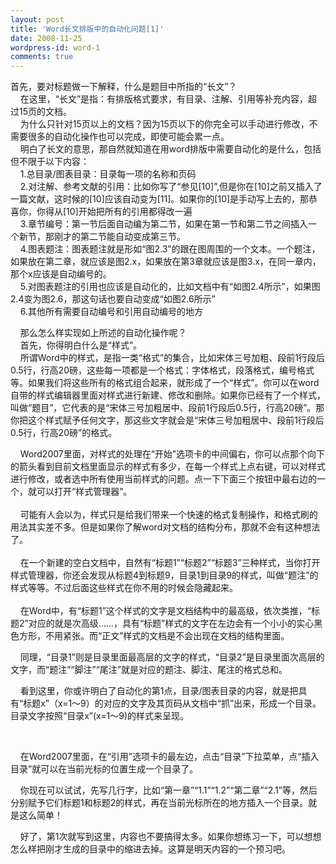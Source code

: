 ```yaml
---
layout: post
title: 'Word长文排版中的自动化问题[1]'
date: 2008-11-25
wordpress-id: word-1
comments: true
---
```

<div>首先，要对标题做一下解释，什么是题目中所指的“长文”？    <br />&#160;&#160;&#160; 在这里，“长文”是指：有排版格式要求，有目录、注解、引用等补充内容，超过15页的文档。     <br />&#160;&#160;&#160; 为什么只针对15页以上的文档？因为15页以下的你完全可以手动进行修改，不需要很多的自动化操作也可以完成，即使可能会累一点。     <br />&#160;&#160;&#160; 明白了长文的意思，那自然就知道在用word排版中需要自动化的是什么，包括但不限于以下内容：     <br />&#160;&#160;&#160; 1.总目录/图表目录：目录每一项的名称和页码     <br />&#160;&#160;&#160; 2.对注解、参考文献的引用：比如你写了“参见[10]”,但是你在[10]之前又插入了一篇文献，这时候的[10]应该自动变为[11]。如果你的[10]是手动写上去的，那恭喜你，你得从[10]开始把所有的引用都得改一遍     <br />&#160;&#160;&#160; 3.章节编号：第一节后面自动编为第二节，如果在第一节和第二节之间插入一个新节，那刚才的第二节能自动变成第三节。&#160;&#160; <br />&#160;&#160;&#160; 4.图表题注：图表题注就是形如“图2.3”的跟在图周围的一个文本。一个题注，如果放在第二章，就应该是图2.x，如果放在第3章就应该是图3.x，在同一章内，那个x应该是自动编号的。     <br />&#160;&#160;&#160; 5.对图表题注的引用也应该是自动化的，比如文档中有“如图2.4所示”，如果图2.4变为图2.6，那这句话也要自动变成“如图2.6所示”     <br />&#160;&#160;&#160; 6.其他所有需要自动编号和引用自动编号的地方     <p>&#160;&#160;&#160; 那么怎么样实现如上所述的自动化操作呢？      <br />&#160;&#160;&#160; 首先，你得明白什么是“样式”。       <br />&#160;&#160;&#160; 所谓Word中的样式，是指一类“格式”的集合，比如宋体三号加粗、段前1行段后0.5行，行高20磅，这些每一项都是一个格式：字体格式，段落格式，编号格式等。如果我们将这些所有的格式组合起来，就形成了一个“样式”。你可以在word自带的样式编辑器里面对样式进行新建、修改和删除。如果你已经有了一个样式，叫做“题目”，它代表的是“宋体三号加粗居中、段前1行段后0.5行，行高20磅”。那你把这个样式赋予任何文字，那这些文字就会是“宋体三号加粗居中、段前1行段后0.5行，行高20磅”的格式。 </p>    <p>&#160;&#160;&#160; Word2007里面，对样式的处理在“开始”选项卡的中间偏右，你可以点那个向下的箭头看到目前文档里面显示的样式有多少，在每一个样式上点右键，可以对样式进行修改，或者选中所有使用当前样式的问题。点一下下面三个按钮中最右边的一个，就可以打开“样式管理器”。      <br />&#160;&#160;&#160;&#160; <br />&#160;&#160;&#160; 可能有人会以为，样式只是给我们带来一个快速的格式复制操作，和格式刷的用法其实差不多。但是如果你了解word对文档的结构分布，那就不会有这种想法了。       <br />&#160;&#160;&#160; <br />&#160;&#160;&#160; 在一个新建的空白文档中，自然有“标题1”“标题2”“标题3”三种样式，当你打开样式管理器，你还会发现从标题4到标题9，目录1到目录9的样式，叫做“题注”的样式等等。不过后面这些样式在你不用的时候会隐藏起来。       <br />&#160;&#160;&#160; <br />&#160;&#160;&#160; 在Word中，有“标题1”这个样式的文字是文档结构中的最高级，依次类推，“标题2”对应的就是次高级……，具有“标题”样式的文字在左边会有一个小小的实心黑色方形，不用紧张。而“正文”样式的文档是不会出现在文档的结构里面。 </p>    <p>&#160;&#160;&#160; 同理，“目录1”则是目录里面最高层的文字的样式，“目录2”是目录里面次高层的文字，而“题注”“脚注”“尾注”就是对应的题注、脚注、尾注的格式总和。 </p>    <p>&#160;&#160;&#160; 看到这里，你或许明白了自动化的第1点，目录/图表目录的内容，就是把具有“标题x”（x=1～9）的对应的文字及其页码从文档中“抓”出来，形成一个目录。目录文字按照“目录x”(x=1～9)的样式来呈现。 </p>    <p>&#160; </p>    <p>&#160;&#160;&#160; 在Word2007里面，在“引用”选项卡的最左边，点击“目录”下拉菜单，点“插入目录”就可以在当前光标的位置生成一个目录了。 </p>    <p>&#160;&#160;&#160; 你现在可以试试，先写几行字，比如“第一章”“1.1”“1.2”“第二章”“2.1”等，然后分别赋予它们标题1和标题2的样式，再在当前光标所在的地方插入一个目录。就是这么简单！ </p>    <p>&#160;&#160;&#160; 好了，第1次就写到这里，内容也不要搞得太多。如果你想练习一下，可以想想怎么样把刚才生成的目录中的缩进去掉。这算是明天内容的一个预习吧。</p> </div>

